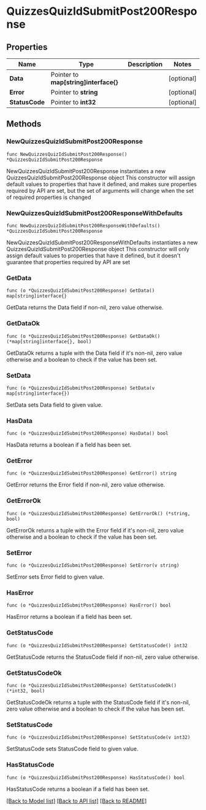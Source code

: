# QuizzesQuizIdSubmitPost200Response

## Properties

Name | Type | Description | Notes
------------ | ------------- | ------------- | -------------
**Data** | Pointer to **map[string]interface{}** |  | [optional] 
**Error** | Pointer to **string** |  | [optional] 
**StatusCode** | Pointer to **int32** |  | [optional] 

## Methods

### NewQuizzesQuizIdSubmitPost200Response

`func NewQuizzesQuizIdSubmitPost200Response() *QuizzesQuizIdSubmitPost200Response`

NewQuizzesQuizIdSubmitPost200Response instantiates a new QuizzesQuizIdSubmitPost200Response object
This constructor will assign default values to properties that have it defined,
and makes sure properties required by API are set, but the set of arguments
will change when the set of required properties is changed

### NewQuizzesQuizIdSubmitPost200ResponseWithDefaults

`func NewQuizzesQuizIdSubmitPost200ResponseWithDefaults() *QuizzesQuizIdSubmitPost200Response`

NewQuizzesQuizIdSubmitPost200ResponseWithDefaults instantiates a new QuizzesQuizIdSubmitPost200Response object
This constructor will only assign default values to properties that have it defined,
but it doesn't guarantee that properties required by API are set

### GetData

`func (o *QuizzesQuizIdSubmitPost200Response) GetData() map[string]interface{}`

GetData returns the Data field if non-nil, zero value otherwise.

### GetDataOk

`func (o *QuizzesQuizIdSubmitPost200Response) GetDataOk() (*map[string]interface{}, bool)`

GetDataOk returns a tuple with the Data field if it's non-nil, zero value otherwise
and a boolean to check if the value has been set.

### SetData

`func (o *QuizzesQuizIdSubmitPost200Response) SetData(v map[string]interface{})`

SetData sets Data field to given value.

### HasData

`func (o *QuizzesQuizIdSubmitPost200Response) HasData() bool`

HasData returns a boolean if a field has been set.

### GetError

`func (o *QuizzesQuizIdSubmitPost200Response) GetError() string`

GetError returns the Error field if non-nil, zero value otherwise.

### GetErrorOk

`func (o *QuizzesQuizIdSubmitPost200Response) GetErrorOk() (*string, bool)`

GetErrorOk returns a tuple with the Error field if it's non-nil, zero value otherwise
and a boolean to check if the value has been set.

### SetError

`func (o *QuizzesQuizIdSubmitPost200Response) SetError(v string)`

SetError sets Error field to given value.

### HasError

`func (o *QuizzesQuizIdSubmitPost200Response) HasError() bool`

HasError returns a boolean if a field has been set.

### GetStatusCode

`func (o *QuizzesQuizIdSubmitPost200Response) GetStatusCode() int32`

GetStatusCode returns the StatusCode field if non-nil, zero value otherwise.

### GetStatusCodeOk

`func (o *QuizzesQuizIdSubmitPost200Response) GetStatusCodeOk() (*int32, bool)`

GetStatusCodeOk returns a tuple with the StatusCode field if it's non-nil, zero value otherwise
and a boolean to check if the value has been set.

### SetStatusCode

`func (o *QuizzesQuizIdSubmitPost200Response) SetStatusCode(v int32)`

SetStatusCode sets StatusCode field to given value.

### HasStatusCode

`func (o *QuizzesQuizIdSubmitPost200Response) HasStatusCode() bool`

HasStatusCode returns a boolean if a field has been set.


[[Back to Model list]](../README.md#documentation-for-models) [[Back to API list]](../README.md#documentation-for-api-endpoints) [[Back to README]](../README.md)


